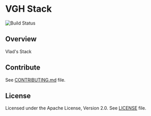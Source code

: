 # VGH Stack

![Build Status](https://github.com/vghn/stack/workflows/CI/badge.svg)

## Overview

Vlad's Stack

## Contribute

See [CONTRIBUTING.md](CONTRIBUTING.md) file.

## License

Licensed under the Apache License, Version 2.0.
See [LICENSE](LICENSE) file.
